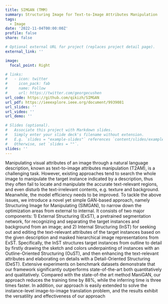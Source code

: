 ```yaml
---
title: SIMGAN (TMM)
summary: Structuring Image for Text-to-Image Attributes Manipulation
tags:
  - Image
date: '2022-11-04T00:00:00Z'
profile: false
share: false

# Optional external URL for project (replaces project detail page).
external_link: ''

image:
  focal_point: Right

# links:
#   - icon: twitter
#     icon_pack: fab
#     name: Follow
#     url: https://twitter.com/georgecushen
url_code: https://github.com/qikizh/SIMGAN
url_pdf: https://ieeexplore.ieee.org/document/9939081
url_slides: ''
url_video: ''
url_demo: ''

# Slides (optional).
#   Associate this project with Markdown slides.
#   Simply enter your slide deck's filename without extension.
#   E.g. `slides = "example-slides"` references `content/slides/example-slides.md`.
#   Otherwise, set `slides = ""`.
slides: ''
---
```

Manipulating visual attributes of an image through a natural language description, known as text-to-image attributes manipulation (T2AM), is a challenging task. However, existing approaches tend to search the whole image to manipulate the target instance indicated by a description, thus they often fail to locate and manipulate the accurate text-relevant regions, and even disturb the text-irrelevant contents, e.g. texture and background. Meanwhile, the model efficiency needs to be improved. To tackle the above issues, we introduce a novel yet simple GAN-based approach, namely Structuring Image for Manipulating (SIMGAN), to narrow down the optimization areas from external to internal. It consists of two major components: 1) External Structuring (ExST), a pretrained segmentation network, for recognizing and separating the target instances and background from an image; and 2) Internal Structuring (InST) for seeking out and editing the text-relevant attributes of the target instances based on the given description and masked hierarchical image representations from ExST. Specifically, the InST structures target instances from outline to detail by firstly drawing the sketch and colors underpainting of instances with an Outline-Oriented Structuring (OuST), and then enhancing the text-relevant attributes and elaborating on details with a Detail-Oriented Structuring (DeST). Extensive experiments on benchmark datasets demonstrate that our framework significantly outperforms state-of-the-art both quantitatively and qualitatively. Compared with the state-of-the art method ManiGAN, our approach reduces the training time by 88%, while the inferring time is three times faster. In addition, our approach is easily extended to solve the instance-level image-to-image translation problem, and the results exhibit the versatility and effectiveness of our approach